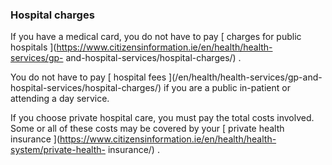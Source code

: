 ###  **Hospital charges**

If you have a medical card, you do not have to pay [ charges for public
hospitals ](https://www.citizensinformation.ie/en/health/health-services/gp-
and-hospital-services/hospital-charges/) .

You do not have to pay [ hospital fees ](/en/health/health-services/gp-and-
hospital-services/hospital-charges/) if you are a public in-patient or
attending a day service.

If you choose private hospital care, you must pay the total costs involved.
Some or all of these costs may be covered by your [ private health insurance
](https://www.citizensinformation.ie/en/health/health-system/private-health-
insurance/) .
